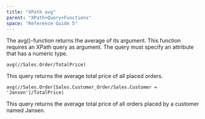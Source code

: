 ```yaml
---
title: "XPath avg"
parent: "XPath+Query+Functions"
space: "Reference Guide 5"
---
```



The avg()-function returns the average of its argument.
This function requires an XPath query as argument. The query must specify an attribute that has a numeric type.

```
avg(//Sales.Order/TotalPrice)

```

This query returns the average total price of all placed orders.

```
avg(//Sales.Order[Sales.Customer_Order/Sales.Customer = 'Jansen']/TotalPrice)

```

This query returns the average total price of all orders placed by a customer named Jansen.
